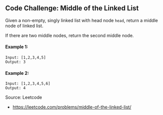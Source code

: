 ## Code Challenge: Middle of the Linked List
Given a non-empty, singly linked list with head node `head`, return a middle node of linked list.

If there are two middle nodes, return the second middle node.

#### Example 1:
```
Input: [1,2,3,4,5]
Output: 3
```

#### Example 2:
```
Input: [1,2,3,4,5,6]
Output: 4
```

Source: Leetcode
* https://leetcode.com/problems/middle-of-the-linked-list/